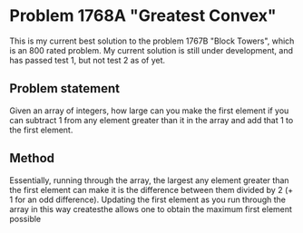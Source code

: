 # Problem 1768A "Greatest Convex"
This is my current best solution to the problem 1767B "Block Towers", which is an 800 rated problem. My current solution is still under development, and has passed test 1, but not test 2 as of yet.

## Problem statement
Given an array of integers, how large can you make the first element if you can subtract 1 from any element greater than it in the array and add that 1 to the first element.

## Method
Essentially, running through the array, the largest any element greater than the first element can make it is the difference between them divided by 2 (+ 1 for an odd difference). Updating the first element as you run through the array in this way createsthe allows one to obtain the maximum first element possible